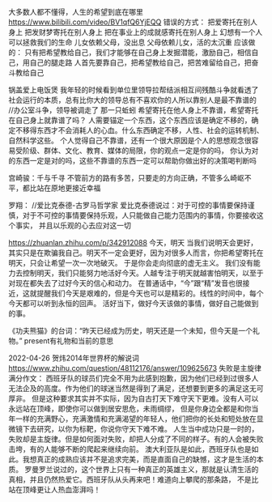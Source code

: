 
大多数人都不懂得，人生的希望到底在哪里
https://www.bilibili.com/video/BV1qfQ6YjEQQ
错误的方式：
把爱寄托在别人身上
把发财梦寄托在别人身上
把在事业上的成就感寄托在别人身上
幻想有一个人可以拯救我们的生命
儿女依赖父母，没出息   父母依赖儿女，活的太沉重
应该做的：
只有把希望教给自己，我们才能够在自己身上发掘潜能，激励自己，相信自己，用自己的腿走路
人首先要靠自己，把希望教给自己，把苦难留给自己，把奋斗教给自己

锅盖爱上电饭煲
我年轻的时候看到单位里领导拉帮结派相互间残酷斗争就看透了社会运行的本质，总有比你大的领导总有不喜欢你的人所以靠别人是最不靠谱的
//办公室斗争，领导被调走了
那一只蚯蚓
希望寄托在他人身上不靠谱，希望寄托在自己身上就靠谱了吗？
人需要锚定一个东西，这个东西应该是确定不移的，确定不移得东西才不会消耗人的心血。什么东西确定不移，人性、社会的运转机制、自然科学这些。
个人觉得自己不靠谱，还有一个很大原因是个人的思想观念很容易受阶级、群体、文化、教育、媒体的局限，你的观点一定是你的吗，
你认为对的东西一定是对的吗，这些不靠谱的东西一定可以帮助你做出好的决策喝判断吗



宫崎骏：千与千寻
不管前方的路有多苦，只要走的方向正确，不管多么崎岖不平，都比站在原地更接近幸福

罗翔：   //爱比克泰德-古罗马哲学家
爱比克泰德说过：对于可控的事情要保持谨慎，对于不可控的事情要保持乐观，人只能做自己能力范围内的事情，你要接收这个事实，
  并且以乐观的心去应对这一切


https://zhuanlan.zhihu.com/p/342912088
今天，明天
当我们说明天会更好，其实只是在欺骗我自己。明天不一定会更好，因为对很多人而言，你把希望寄托在明天，只会让希望一次一次地破灭。
  于是你会走向彻底的虚无主义。
我们没有能力去控制明天，我们只能努力地活好今天。人越专注于明天就越害怕明天，以至于对现在都失去了过好今天的信心和动力。
在普通话中，“今”跟“精”发音也很接近，这就提醒我们今天是艰难的，但是今天也可以是精彩的。线性的时间中，每个今天都可以听到永恒的回声。
   活好当下，做好今天该做的事情，做好自己能做到的事。

《功夫熊猫》的台词：“昨天已经成为历史，明天还是一个未知，但今天是一个礼物。”  present有礼物和当前的意思


2022-04-26
贺炜2014年世界杯的解说词
https://www.zhihu.com/question/48112176/answer/109625673
失败是主旋律
满分作文：
西班牙队的球员们完全不用为此感到抱歉，因为他们已经到过很多人无法企及的高度。作为他们的球迷当然是得到了满足，还想要到更多的满足这无可厚非。
但是这种要求其实并不实际，因为自古打天下难守天下更难。没有人可以永远站在顶峰，即使你可以做到居安思危，未雨绸缪，
但是你身边全都是和你当年一样的充满野心，充满激情和充满渴望的年轻人，他们把你的长处和短处放在显微镜下去研究，以你为标靶，你说你守天下难不难。
人生当中成功只是一时的，失败却是主旋律。但是如何面对失败，却把人分成了不同的样子。有的人会被失败击垮，有的人能够不断的爬起来继续向前。
澳大利亚队是如此，西班牙队也是如此。我想真正的成熟应该并不是追求完美，而是直面自己的缺憾，这才是生活的本质。
罗曼罗兰说过的，这个世界上只有一种真正的英雄主义，那就是认清生活的真相，并且仍然热爱它。西班牙队从头再来吧！难道向上攀爬的那条路，
不是比站在顶峰更让人热血澎湃吗！

